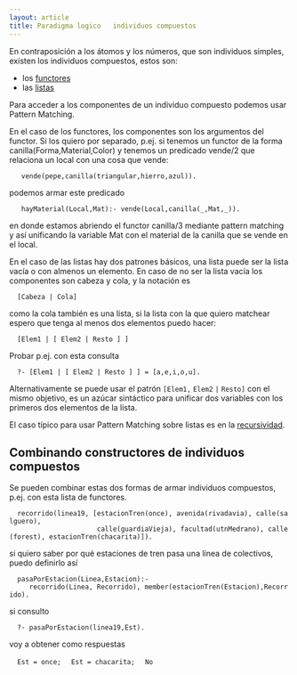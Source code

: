 ```yaml
---
layout: article
title: Paradigma logico   individuos compuestos
---
```

En contraposición a los átomos y los números, que son individuos simples, existen los individuos compuestos, estos son:

-   los [functores](paradigma-logico---functores.md)
-   las [listas](paradigma-logico---listas.md)

Para acceder a los componentes de un individuo compuesto podemos usar Pattern Matching.

En el caso de los functores, los componentes son los argumentos del functor. Si los quiero por separado, p.ej. si tenemos un functor de la forma canilla(Forma,Material,Color) y tenemos un predicado vende/2 que relaciona un local con una cosa que vende:

`   vende(pepe,canilla(triangular,hierro,azul)).   `

podemos armar este predicado

`   hayMaterial(Local,Mat):- vende(Local,canilla(_,Mat,_)).`

en donde estamos abriendo el functor canilla/3 mediante pattern matching y así unificando la variable Mat con el material de la canilla que se vende en el local.

En el caso de las listas hay dos patrones básicos, una lista puede ser la lista vacía o con almenos un elemento. En caso de no ser la lista vacía los componentes son cabeza y cola, y la notación es

`  [Cabeza | Cola]`

como la cola también es una lista, si la lista con la que quiero matchear espero que tenga al menos dos elementos puedo hacer:

`  [Elem1 | [ Elem2 | Resto ] ]`

Probar p.ej. con esta consulta

`  ?- [Elem1 | [ Elem2 | Resto ] ] = [a,e,i,o,u].`

Alternativamente se puede usar el patrón `[Elem1,` `Elem2` `|` `Resto]` con el mismo objetivo, es un azúcar sintáctico para unificar dos variables con los primeros dos elementos de la lista.

El caso típico para usar Pattern Matching sobre listas es en la [recursividad](recursividad-en-logico-recursividad-con-listas.md).

Combinando constructores de individuos compuestos
-------------------------------------------------

Se pueden combinar estas dos formas de armar individuos compuestos, p.ej. con esta lista de functores.

`  recorrido(linea19, [estacionTren(once), avenida(rivadavia), calle(salguero), `
`                      calle(guardiaVieja), facultad(utnMedrano), calle(forest), estacionTren(chacarita)]).`

si quiero saber por qué estaciones de tren pasa una línea de colectivos, puedo definirlo así

`  pasaPorEstacion(Linea,Estacion):-`
`     recorrido(Linea, Recorrido), member(estacionTren(Estacion),Recorrido).`

si consulto

`  ?- pasaPorEstacion(linea19,Est).`

voy a obtener como respuestas

`  Est = once;`
`  Est = chacarita;`
`  No`
